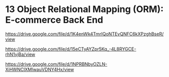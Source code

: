 # 13 Object Relational Mapping (ORM): E-commerce Back End




https://drive.google.com/file/d/1K4enWk4TmrIQoNTEvQNFC6kXPzghBseR/view



https://drive.google.com/file/d/15eCTyAYZpr5Kq_-4L8RYGCE-rhN1vjBa/view



https://drive.google.com/file/d/1NPRBNbyOZLN-XiHWNClXMlwauVDNY4Hx/view

